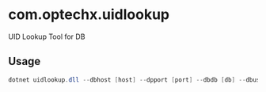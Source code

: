 # com.optechx.uidlookup
UID Lookup Tool for DB

## Usage
```powershell
dotnet uidlookup.dll --dbhost [host] --dpport [port] --dbdb [db] --dbuserid [userid] --dbjpass [password] --uid [uid]
